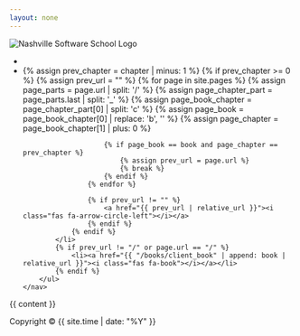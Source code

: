 ```yaml
---
layout: none
---
```


<head>
  <link rel="stylesheet" href="{{ "/styles/styles.css" | relative_url }}">
  <link rel="stylesheet" href="https://cdnjs.cloudflare.com/ajax/libs/font-awesome/6.0.0-beta3/css/all.min.css">
</head>

<div class="header">
    <img src="{{ "/assets/nss.png" | relative_url }}" alt="Nashville Software School Logo">
    <nav class="nav-right">
        <ul>
            <li><a href="{{ "/" | relative_url }}"><i class="fas fa-home"></i></a></li>
            <li>
                <!-- {% assign current_url = page.url %}
                {% assign parts = current_url | split: '/' %}
                {% assign chapter_part = parts.last | split: '_' %}
                {% assign book_chapter = chapter_part[0] | split: 'c' %}
                {% assign book = book_chapter[0] | replace: 'b', '' %}
                {% assign chapter = book_chapter[1] | plus: 0 %} -->
                {% assign prev_chapter = chapter | minus: 1 %}
                {% if prev_chapter >= 0 %}
                    {% assign prev_url = "" %}
                    {% for page in site.pages %}
                        {% assign page_parts = page.url | split: '/' %}
                        {% assign page_chapter_part = page_parts.last | split: '_' %}
                        {% assign page_book_chapter = page_chapter_part[0] | split: 'c' %}
                        {% assign page_book = page_book_chapter[0] | replace: 'b', '' %}
                        {% assign page_chapter = page_book_chapter[1] | plus: 0 %}

                        {% if page_book == book and page_chapter == prev_chapter %}
                            {% assign prev_url = page.url %}
                            {% break %}
                        {% endif %}
                    {% endfor %}

                    {% if prev_url != "" %}
                        <a href="{{ prev_url | relative_url }}"><i class="fas fa-arrow-circle-left"></i></a>
                    {% endif %}
                {% endif %}
            </li>
            {% if prev_url != "/" or page.url == "/" %}
                <li><a href="{{ "/books/client_book" | append: book | relative_url }}"><i class="fas fa-book"></i></a></li>
            {% endif %}
        </ul>
    </nav>
</div>

<!-- # {{ page.title | markdownify }} -->

{{ content }}

<footer>
Copyright © {{ site.time | date: "%Y" }}
</footer>

